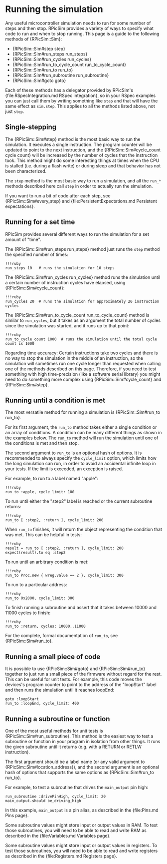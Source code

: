 Running the simulation
====

Any useful microcontroller simulation needs to run for some number of steps and then stop.  RPicSim provides a variety of ways to specify what code to run and when to stop running.  This page is a guide to the following methods of {RPicSim::Sim}:

* {RPicSim::Sim#step step}
* {RPicSim::Sim#run_steps run_steps}
* {RPicSim::Sim#run_cycles run_cycles}
* {RPicSim::Sim#run_to_cycle_count run_to_cycle_count}
* {RPicSim::Sim#run_to run_to}
* {RPicSim::Sim#run_subroutine run_subroutine}
* {RPicSim::Sim#goto goto}

Each of these methods has a delegator provided by RPicSim's {file:RSpecIntegration.md RSpec integration}, so in your RSpec examples you can just call them by writing something like `step` and that will have the same effect as `sim.step`.
This applies to all the methods listed above, not just `step`.

Single-stepping
----

The {RPicSim::Sim#step} method is the most basic way to run the simulation.
It executes a single instruction.
The program counter will be updated to point to the next instruction, and the {RPicSim::Sim#cycle_count cycle count} will be increased by the number of cycles that the instruction took.
This method might do some interesting things at times when the CPU is stalled (i.e. during a flash write) or during sleep and that behavior has not been characterized.

The `step` method is the most basic way to run a simulation, and all the `run_*` methods described here call `step` in order to actually run the simulation.

If you want to run a bit of code after each step, see {RPicSim::Sim#every_step} and {file:PersistentExpectations.md Persistent expectations}.

Running for a set time
----

RPicSim provides several different ways to run the simulation for a set amount of "time".

The {RPicSim::Sim#run_steps run_steps} method just runs the `step` method the specified number of times:

    !!!ruby
    run_steps 10   # runs the simulation for 10 steps

The {RPicSim::Sim#run_cycles run_cycles} method runs the simulation until a certain number of instruction cycles have elapsed, using {RPicSim::Sim#cycle_count}:

    !!!ruby
    run_cycles 20  # runs the simulation for approximately 20 instruction cycles

The {RPicSim::Sim#run_to_cycle_count run_to_cycle_count} method is similar to `run_cycles`, but it takes as an argument the total number of cycles since the simulation was started, and it runs up to that point:

    !!!ruby
    run_to_cycle_count 1000  # runs the simulation until the total cycle count is 1000

Regarding time accuracy:  Certain instructions take two cycles and there is no way to stop the simulation in the middle of an instruction, so the simulation will sometimes run one cycle longer than requested when calling one of the methods described on this page.
Therefore, if you need to test something with high time-precision (like a software serial library) you might need to do something more complex using {RPicSim::Sim#cycle_count} and {RPicSim::Sim#step}.


Running until a condition is met
----

The most versatile method for running a simulation is {RPicSim::Sim#run_to run_to}.

For its first argument, the `run_to` method takes either a single condition or an array of conditions.
A condition can be many different things as shown in the examples below.
The `run_to` method will run the simulation until one of the conditions is met and then stop.

The second argument to `run_to` is an optional hash of options.
It is recommended to always specify the `cycle_limit` option, which limits how the long simulation
can run, in order to avoid an accidental infinite loop in your tests.
If the limit is exceeded, an exception is raised.

For example, to run to a label named "apple":

    !!!ruby
    run_to :apple, cycle_limit: 100

To run until either the "step2" label is reached or the current subroutine returns:

    !!!ruby
    run_to [ :step2, :return ], cycle_limit: 200

When `run_to` finishes, it will return the object representing the condition that was met.
This can be helpful in tests:

    !!!ruby
    result = run_to [ :step2, :return ], cycle_limit: 200
    expect(result).to eq :step2

To run until an arbitrary condition is met:

    !!!ruby
    run_to Proc.new { wreg.value == 2 }, cycle_limit: 300

To run to a particular address:

    !!!ruby
    run_to 0x2000, cycle_limit: 300

To finish running a subroutine and assert that it takes between 10000 and 11000 cycles to finish:

    !!!ruby
    run_to :return, cycles: 10000..11000

For the complete, formal documentation of `run_to`, see {RPicSim::Sim#run_to}.


Running a small piece of code
----

It is possible to use {RPicSim::Sim#goto} and {RPicSim::Sim#run_to} together to just run a small piece of the firmware without regard for the rest.
This can be useful for unit tests.
For example, this code moves the devices's program counter to point to the address of the "loopStart" label and then runs the simulation until it reaches loopEnd:

    goto :loopStart
    run_to :loopEnd, cycle_limit: 400


Running a subroutine or function
----

One of the most useful methods for unit tests is {RPicSim::Sim#run_subroutine}.  This method is the easiest way to test a subroutine or function in your program in isolation from other things.  It runs the given subroutine until it returns (e.g. with a RETURN or RETLW instruction).

The first argument should be a label name (or any valid argument to {RPicSim::Sim#location_address}), and the second argument is an optional hash of options that supports the same options as {RPicSim::Sim#run_to run_to}.

For example, to test a subroutine that drives the `main_output` pin high:

    run_subroutine :drivePinHigh, cycle_limit: 20
    main_output.should be_driving_high

In this example, `main_output` is a pin alias, as described in the {file:Pins.md Pins page}.

Some subroutine values might store input or output values in RAM.  To test those subroutines, you will need to be able to read and write RAM as described in the {file:Variables.md Variables page}.

Some subroutine values might store input or output values in registers.  To test those subroutines, you will need to be able to read and write registers as described in the {file:Registers.md Registers page}.